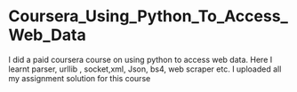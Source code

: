 # Coursera_Using_Python_To_Access_Web_Data
I did a paid coursera course on using python to access web data. Here I learnt parser, urllib , socket,xml, Json, bs4, web scraper etc.
I uploaded all my assignment solution for this course
